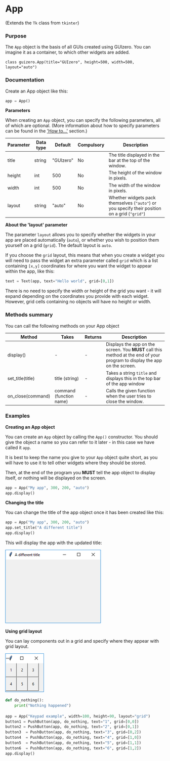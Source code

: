 # App

(Extends the `Tk` class from `tkinter`)

### Purpose
The `App` object  is the basis of all GUIs created using GUIzero. You can imagine it as a container, to which other widgets are added.

```
class guizero.App(title="GUIzero", height=500, width=500, layout="auto")
```


### Documentation

Create an App object like this:

```python
app = App()
```

**Parameters**

When creating an `App` object, you can specify the following parameters, all of which are optional. (More information about how to specify parameters can be found in the ['How to...'](./howto/) section.)

| Parameter | Data type | Default | Compulsory | Description                         |
| --------- | --------- | ------- | ---------- | -------------------------|
| title     | string    | "GUIzero" | No       | The title displayed in the bar at the top of the window. |
| height    | int       | 500     | No         | The height of the window in pixels. |
| width     | int       | 500     | No         | The width of the window in pixels.  |
| layout    | string    | "auto"  | No         | Whether widgets pack themselves (`"auto"`) or you specify their position on a grid (`"grid"`) |


**About the 'layout' parameter**

The parameter `layout` allows you to specify whether the widgets in your app are placed automatically (`auto`), or whether you wish to position them yourself on a grid (`grid`). The default layout is `auto`.

If you choose the `grid` layout, this means that when you create a widget you will need to pass the widget an extra parameter called `grid` which is a list containing `[x,y]` coordinates for where you want the widget to appear within the app, like this:

```python
text = Text(app, text="Hello world", grid=[0,1])
```

There is no need to specify the width or height of the grid you want - it will expand depending on the coordinates you provide with each widget. However, grid cells containing no objects will have no height or width.

### Methods summary

You can call the following methods on your App object

| Method        | Takes     | Returns    | Description                |
| ------------- | --------- | ---------- | -------------------------- |
| display()     |-          | -          | Displays the app on the screen. You **MUST** call this method at the end of your program to display the app on the screen. |
| set_title(title)   | title (string)         | -          | Takes a string `title` and displays this in the top bar of the app window        |
| on_close(command)   | command (function name)         | -          | Calls the given function when the user tries to close the window.      |


### Examples

**Creating an App object**

You can create an `App` object by calling the `App()` constructor. You should give the object a name so you can refer to it later - in this case we have called it `app`.

It is best to keep the name you give to your `App` object quite short, as you will have to use it to tell other widgets where they should be stored.

Then, at the end of the program you **MUST** tell the app object to display itself, or nothing will be displayed on the screen.

```python
app = App("My app", 300, 200, "auto")
app.display()
```

**Changing the title**

You can change the title of the app object once it has been created like this:

```python
app = App("My app", 300, 200, "auto")
app.set_title("A different title")
app.display()
```
This will display the app with the updated title:

![App title](images/app_set_title.png)

**Using grid layout**

You can lay components out in a grid and specify where they appear with grid layout.

![App title](images/Keypad_windows.png)

```python
def do_nothing():
    print("Nothing happened")

app = App("Keypad example", width=100, height=90, layout="grid")
button1 = PushButton(app, do_nothing, text="1", grid=[0,0])
button2 = PushButton(app, do_nothing, text="2", grid=[0,1])
button3  = PushButton(app, do_nothing, text="3", grid=[0,2])
button4  = PushButton(app, do_nothing, text="4", grid=[1,0])
button5  = PushButton(app, do_nothing, text="5", grid=[1,1])
button6  = PushButton(app, do_nothing, text="6", grid=[1,2])
app.display()
```
